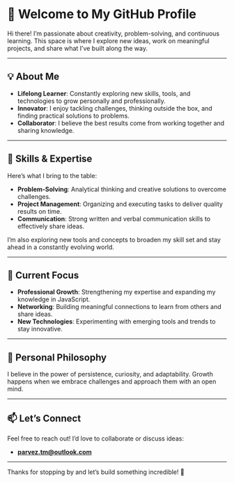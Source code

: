 <!---
- 👋 Hi, I’m @parvez-tm
- 👀 I’m interested in magic,martial arts,fitness,flutter,cyber security etc...
- 🌱 I’m currently learning flutter.
- 💞️ I’m looking to collaborate on ...
- 📫 How to reach me - insta- @parvez_tm
--->
# 👋 Welcome to My GitHub Profile  

Hi there! I’m passionate about creativity, problem-solving, and continuous learning. This space is where I explore new ideas, work on meaningful projects, and share what I’ve built along the way.  

---

## 💡 About Me  
- **Lifelong Learner**: Constantly exploring new skills, tools, and technologies to grow personally and professionally.  
- **Innovator**: I enjoy tackling challenges, thinking outside the box, and finding practical solutions to problems.  
- **Collaborator**: I believe the best results come from working together and sharing knowledge.  

---

## 🔧 Skills & Expertise  
Here’s what I bring to the table:  
- **Problem-Solving**: Analytical thinking and creative solutions to overcome challenges.  
- **Project Management**: Organizing and executing tasks to deliver quality results on time.  
- **Communication**: Strong written and verbal communication skills to effectively share ideas.  

I’m also exploring new tools and concepts to broaden my skill set and stay ahead in a constantly evolving world.  

---

## 🌱 Current Focus  
- **Professional Growth**: Strengthening my expertise and expanding my knowledge in JavaScript.  
- **Networking**: Building meaningful connections to learn from others and share ideas.  
- **New Technologies**: Experimenting with emerging tools and trends to stay innovative.  

---

## 🌟 Personal Philosophy  
I believe in the power of persistence, curiosity, and adaptability. Growth happens when we embrace challenges and approach them with an open mind.  

---

## 📫 Let’s Connect  
Feel free to reach out! I’d love to collaborate or discuss ideas:  
- **parvez.tm@outlook.com**  

---

Thanks for stopping by and let’s build something incredible! 🚀  


<!---
parvez-tm/parvez-tm is a ✨ special ✨ repository because its `README.md` (this file) appears on your GitHub profile.
You can click the Preview link to take a look at your changes.
--->
